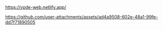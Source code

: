 
https://vpde-web.netlify.app/

https://github.com/user-attachments/assets/ad4a9508-602e-48a1-99fe-dd7f71890505

